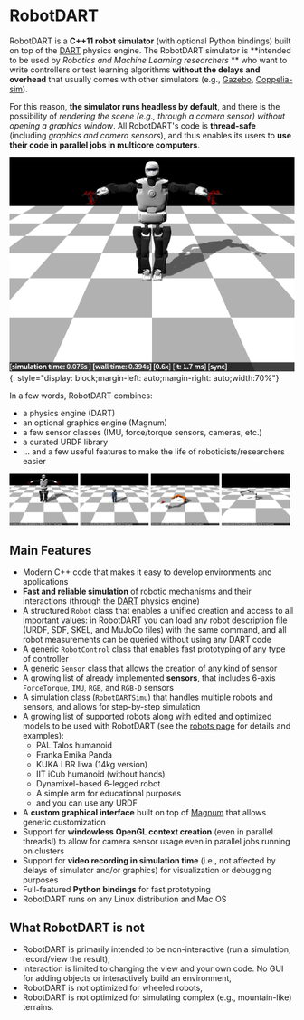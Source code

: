 # RobotDART

RobotDART is a **C++11 robot simulator** (with optional Python bindings) built on top of the [DART] physics engine. The RobotDART simulator is **intended to be used by *Robotics and Machine Learning researchers* ** who want to write controllers or test learning algorithms **without the delays and overhead** that usually comes with other simulators (e.g., [Gazebo], [Coppelia-sim]).

For this reason, **the simulator runs headless by default**, and there is the possibility of *rendering the scene (e.g., through a camera sensor) without opening a graphics window*. All RobotDART's code is **thread-safe** (including *graphics and camera sensors*), and thus enables its users to **use their code in parallel jobs in multicore computers**.

![Talos humanoid robot](images/talos.png){: style="display: block;margin-left: auto;margin-right: auto;width:70%"}

In a few words, RobotDART combines:

- a physics engine (DART)
- an optional graphics engine (Magnum)
- a few sensor classes (IMU, force/torque sensors, cameras, etc.)
- a curated URDF library
- ... and a few useful features to make the life of roboticists/researchers easier

<img src="images/talos.png" width="24%" />
<img src="images/icub.png" width="24%" />
<img src="images/iiwa.png" width="24%" />
<img src="images/franka.png" width="24%" />

## Main Features

* Modern C++ code that makes it easy to develop environments and applications
* **Fast and reliable simulation** of robotic mechanisms and their interactions (through the [DART] physics engine)
* A structured `Robot` class that enables a unified creation and access to all important values: in RobotDART you can load any robot description file (URDF, SDF, SKEL, and MuJoCo files) with the same command, and all robot measurements can be queried without using any DART code
* A generic `RobotControl` class that enables fast prototyping of any type of controller
* A generic `Sensor` class that allows the creation of any kind of sensor
* A growing list of already implemented **sensors**, that includes 6-axis `ForceTorque`, `IMU`, `RGB`, and `RGB-D` sensors
* A simulation class (`RobotDARTSimu`) that handles multiple robots and sensors, and allows for step-by-step simulation
* A growing list of supported robots along with edited and optimized models to be used with RobotDART (see the [robots page](robots.md) for details and examples):
    * PAL Talos humanoid
    * Franka Emika Panda
    * KUKA LBR Iiwa (14kg version)
    * IIT iCub humanoid (without hands)
    * Dynamixel-based 6-legged robot
    * A simple arm for educational purposes
    * and you can use any URDF
* A **custom graphical interface** built on top of [Magnum] that allows generic customization
* Support for **windowless OpenGL context creation** (even in parallel threads!) to allow for camera sensor usage even in parallel jobs running on clusters
* Support for **video recording in simulation time** (i.e., not affected by delays of simulator and/or graphics) for visualization or debugging purposes
* Full-featured **Python bindings** for fast prototyping
* RobotDART runs on any Linux distribution and Mac OS

## What RobotDART is not

- RobotDART is primarily intended to be non-interactive (run a simulation, record/view the result),
- Interaction is limited to changing the view and your own code. No GUI for adding objects or interactively build an environment,
- RobotDART is not optimized for wheeled robots,
- RobotDART is not optimized for simulating complex (e.g., mountain-like) terrains.

[DART]: http://dartsim.github.io/
[Magnum]: http://magnum.graphics
[Gazebo]: http://gazebosim.org/
[Coppelia-sim]: https://www.coppeliarobotics.com